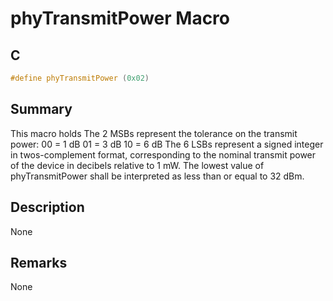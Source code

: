 # phyTransmitPower Macro

## C

```c
#define phyTransmitPower (0x02)

```

## Summary

This macro holds The 2 MSBs represent the tolerance on the transmit power: 00 = 1 dB 01 = 3 dB 10 = 6 dB The 6 LSBs represent a signed integer in twos-complement format, corresponding to the nominal transmit power of the device in decibels relative to 1 mW. The lowest value of phyTransmitPower shall be interpreted as less than or equal to 32 dBm. 

## Description

None
## Remarks

None 

